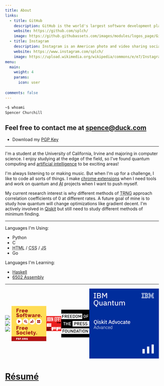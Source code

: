 ```yaml
---
title: About
links:
  - title: GitHub
    description: GitHub is the world's largest software development platform.
    website: https://github.com/splch/
    image: https://github.githubassets.com/images/modules/logos_page/GitHub-Mark.png
  - title: Instagram
    description: Instagram is an American photo and video sharing social networking service.
    website: https://www.instagram.com/splch/
    image: https://upload.wikimedia.org/wikipedia/commons/e/e7/Instagram_logo_2016.svg
menu:
  main:
    weight: 4
    params:
      icon: user

comments: false
---
```


```bash
~$ whoami
Spencer Churchill
```

## Feel free to contact me at spence@duck.com

- Download my [PGP Key](https://keys.openpgp.org/vks/v1/by-fingerprint/6533CE12BD6691F26D7B4059BFEF7CCA86EE0F0B)

---

I'm a student at the University of California, Irvine and majoring in computer science. I enjoy studying at the edge of the field, so I've found quantum computing and [artificial intelligence](https://wikipedia.org/wiki/Artificial_general_intelligence#%22Strong_AI%22_as_defined_in_philosophy) to be exciting areas!

I'm always listening to or making music. But when I'm up for a challenge, I like to code all sorts of things. I make [chrome extensions](https://chrome.google.com/webstore/search/splch?_category=extensions) when I need tools and work on quantum and <abbr title="Artificial Intelligence">AI</abbr> projects when I want to push myself.

My current research interest is why different methods of <abbr title="True Random Number Generation">TRNG</abbr> approach correlation coefficients of 0 at different rates. A future goal of mine is to study how quantum will change optimizations like gradient decent. I'm actively involved in [Qiskit](https://qiskit.org/) but still need to study different methods of minimum finding.

---

Languages I'm Using:

- Python
- C
- <abbr title="HyperText Markup Language">HTML</abbr> / <abbr title="Cascading Style Sheets">CSS</abbr> / <abbr title="JavaScript">JS</abbr>
- Go

Languages I'm Learning:

- [Haskell](https://tryhaskell.org/)
- [6502 Assembly](http://www.6502asm.com/)

---

<div style="display:flex;align-items:center;overflow-x:auto;">
	<div class="badge">
		<img src="https://img.shields.io/mozilla-observatory/grade/slc.is?publish&logo=mozilla&style=for-the-badge">
		<img src="https://img.shields.io/w3c-validation/default?logo=html5&style=for-the-badge&targetUrl=https%3A%2F%2Fslc.is">
		<img src="https://img.shields.io/github/go-mod/go-version/splch/slc.is?logo=go&style=for-the-badge">
	</div>
	<a href="http://u.fsf.org/16e"><img class="badge" src="/images/badges/fsf.png" alt="Free Software Foundation"></a>
	<a href="https://www.eff.org/join"><img class="badge" src="/images/badges/eff.png" alt="Join EFF!"></a>
	<a href="https://freedom.press/about/"><img class="badge" src="/images/badges/fpf.jpg" alt="Freedom of the Press"></a>
	<a href="https://www.credly.com/badges/da0f89d5-8e25-4281-9d6a-e6df33892452"><img class="badge" src="/images/badges/qiskit.png" alt="Qiskit Advocate"></a>
</div>

# [Résumé](/data/resume/resume.pdf)
